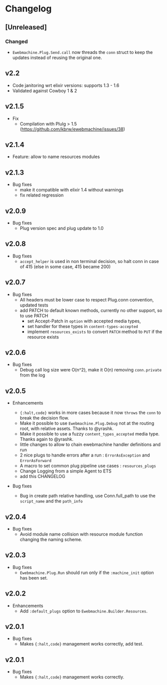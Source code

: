 # Changelog

## [Unreleased]

### Changed

* `Ewebmachine.Plug.Send.call` now threads the `conn` struct to keep the updates instead of reusing the original one.

## v2.2

* Code janitoring wrt elixir versions: supports 1.3 - 1.6
* Validated against Cowboy 1 & 2

## v2.1.5

* Fix
  * Compilation with Plulg > 1.5 (https://github.com/kbrw/ewebmachine/issues/38)

## v2.1.4

* Feature: allow to name resources modules

## v2.1.3

* Bug fixes
  * make it compatible with elixir 1.4 without warnings
  * fix related regression

## v2.0.9

* Bug fixes
  * Plug version spec and plug update to 1.0

## v2.0.8

* Bug fixes
  * `accept_helper` is used in non terminal decision, so halt conn in case of 415 (else in some case, 415 became 200)

## v2.0.7

* Bug fixes
  * All headers must be lower case to respect Plug.conn convention, updated tests
  * add PATCH to default known methods, currently no other support, so to use PATCH
    - set Accept-Patch in `option` with accepted media types, 
    - set handler for these types in `content-types-accepted`
    - implement `resources_exists` to convert `PATCH` method to `PUT` if the resource exists

## v2.0.6

* Bug fixes
  * Debug call log size were O(n^2), make it O(n) removing `conn.private` from
    the log

## v2.0.5

* Enhancements
  * `{:halt,code}` works in more cases because it now `throws` the `conn` to
    break the decision flow.
  * Make it possible to use `Ewebmachine.Plug.Debug` not at the routing root,
    with relative assets. Thanks to @yrashk.
  * Make it possible to use a fuzzy `content_types_accepted` media type. 
    Thanks again to @yrashk.
  * little changes to allow to chain ewebmachine handler definitions and run
  * 2 nice plugs to handle errors after a run : `ErrorAsException` and `ErrorAsForward`
  * A macro to set common plug pipeline use cases : `resources_plugs`
  * Change Logging from a simple Agent to ETS
  * add this CHANGELOG

* Bug fixes
  * Bug in create path relative handling, use Conn.full_path to use the
    `script_name` and the `path_info`

## v2.0.4

* Bug fixes
  * Avoid module name collision with resource module function changing the
    naming scheme.

## v2.0.3

* Bug fixes
  * `Ewebmachine.Plug.Run` should run only if the `:machine_init` option has
    been set.

## v2.0.2

* Enhancements
  * Add `:default_plugs` option to `Ewebmachine.Builder.Resources`.

## v2.0.1

* Bug fixes
  * Makes `{:halt,code}` management works correctly, add test.

## v2.0.1

* Bug fixes
  * Makes `{:halt,code}` management works correctly.
